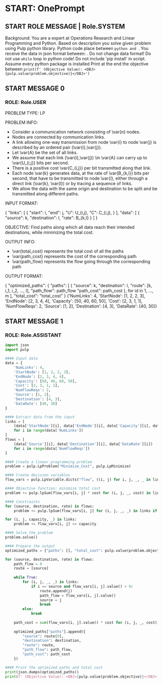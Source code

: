 # START: OnePrompt 
## START ROLE MESSAGE | Role.SYSTEM 
Background: You are a expert at Operations Research and Linear Programming and Python. Based on description you solve given problem using Pulp python library. Python code place between ```python and ```. You receive the data in json format between: <DATA></DATA>. Do not change data format! Do not use `while` loop in python code! Do not include 'pip install' in script. Assume every python package is installed Print at the end the objective between <OBJ></OBJ> `print(f' (Objective Value): <OBJ>{pulp.value(problem.objective)}</OBJ>')`  
## START MESSAGE 0 
### ROLE: Role.USER
<DESCRIPTION>
PROBLEM TYPE: LP

PROBLEM INFO:

- Consider a communication network consisting of \var{n} nodes.
- Nodes are con­nected by communication links.
- A link allowing one-way transmission from node \var{i} to node \var{j} is described by an ordered pair (\var{i},\var{j}). 
- Let \var{A} be the set of all links. 
- We assume that each link (\var{i},\var{j}) \in \var{A} can carry up to \var{U_{i,j}} bits per second. 
- There is a positive cost \var{C_{i,j}} per bit transmitted along that link. 
- Each node \var{k} generates data, at the rate of \var{B_{k,l}} bits per second, that have to be transmitted to node \var{l}, either through a direct link (\var{k}, \var{l}) or by tracing a sequence of links. 
- We allow the data with the same origin and destination to be split and be transmitted along different paths.

INPUT FORMAT:

{
    "links": [
       {
        "start": i,
        "end": j,
        "U": U_{i,j},
        "C": C_{i,j},
       }
    ],
    "data": [
        {
            "source": k,
            "destination": l,
            "rate": B_{k,l}
        }
    ]
}


OBJECTIVE: Find paths along which all data reach their intended destinations, while minimizing the total cost. 



OUTPUT INFO:
- \var{total_cost} represents the total cost of all the paths
- \var{path_cost} represents the cost of the corresponding path
- \var{path_flow} represents the flow going through the corresponding path

OUTPUT FORMAT:

{
    "optimized_paths": {
        "paths": [
            {
                "source": k,
                "destination": l,
                "route": [k, i_1, i_2, ..., l],
                "path_flow": path_flow
                "path_cost": path_cost
            },
            for id in 1, ..., m 
        ],
    "total_cost": "total_cost"
}
</DESCRIPTION>
<DATA>
{'NumLinks': 4, 'StartNode': [1, 2, 2, 3], 'EndNode': [2, 3, 4, 4], 'Capacity': [50, 40, 60, 50], 'Cost': [2, 3, 1, 1], 'NumFlowReqs': 2, 'Source': [1, 2], 'Destination': [4, 3], 'DataRate': [40, 30]}</DATA>


## START MESSAGE 1 
### ROLE: Role.ASSISTANT
```python
import json
import pulp

#### Input data
data = {
    'NumLinks': 4,
    'StartNode': [1, 2, 2, 3],
    'EndNode': [2, 3, 4, 4],
    'Capacity': [50, 40, 60, 50],
    'Cost': [2, 3, 1, 1],
    'NumFlowReqs': 2,
    'Source': [1, 2],
    'Destination': [4, 3],
    'DataRate': [40, 30]
}

#### Extract data from the input
links = [
    (data['StartNode'][i], data['EndNode'][i], data['Capacity'][i], data['Cost'][i])
    for i in range(data['NumLinks'])
]
flows = [
    (data['Source'][i], data['Destination'][i], data['DataRate'][i])
    for i in range(data['NumFlowReqs'])
]

#### Create a linear programming problem
problem = pulp.LpProblem("Minimize_Cost", pulp.LpMinimize)

#### Create decision variables
flow_vars = pulp.LpVariable.dicts("flow", ((i, j) for i, j, _, _ in links), lowBound=0)

#### Objective function: minimize total cost
problem += pulp.lpSum(flow_vars[i, j] * cost for (i, j, _, cost) in links)

#### Constraints
for (source, destination, rate) in flows:
    problem += pulp.lpSum(flow_vars[i, j] for (i, j, _, _) in links if i == source) == rate

for (i, j, capacity, _) in links:
    problem += flow_vars[i, j] <= capacity

#### Solve the problem
problem.solve()

#### Prepare the output
optimized_paths = {"paths": [], "total_cost": pulp.value(problem.objective)}

for (source, destination, rate) in flows:
    path_flow = 0
    route = [source]
    
    while True:
        for (i, j, _, _) in links:
            if i == source and flow_vars[i, j].value() > 0:
                route.append(j)
                path_flow = flow_vars[i, j].value()
                source = j
                break
        else:
            break
    
    path_cost = sum(flow_vars[i, j].value() * cost for (i, j, _, cost) in links if (i, j) in flow_vars and flow_vars[i, j].value() > 0)
    
    optimized_paths["paths"].append({
        "source": route[0],
        "destination": destination,
        "route": route,
        "path_flow": path_flow,
        "path_cost": path_cost
    })

#### Print the optimized paths and total cost
print(json.dumps(optimized_paths))
print(f' (Objective Value): <OBJ>{pulp.value(problem.objective)}</OBJ>')
```

